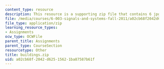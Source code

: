 ```yaml
---
content_type: resource
description: This resource is a supporting zip file that contains 6 jpg files.
file: /media/courses/6-003-signals-and-systems-fall-2011/a02cb68f2042d62515621ba87587b61f_buildings.zip
file_type: application/zip
learning_resource_types:
- Assignments
ocw_type: OCWFile
parent_title: Assignments
parent_type: CourseSection
resourcetype: Other
title: buildings.zip
uid: a02cb68f-2042-d625-1562-1ba87587b61f
---
```

